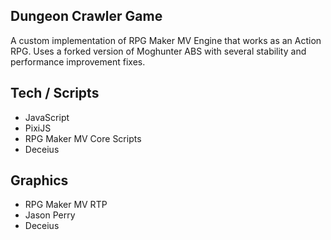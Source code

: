 ## Dungeon Crawler Game

A custom implementation of RPG Maker MV Engine that works as an Action RPG. Uses a forked version of Moghunter ABS with several stability and performance improvement fixes.

## Tech / Scripts
- JavaScript
- PixiJS
- RPG Maker MV Core Scripts
- Deceius
## Graphics
- RPG Maker MV RTP
- Jason Perry
- Deceius
